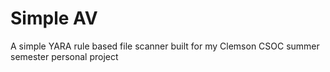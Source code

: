 # Simple AV
A simple YARA rule based file scanner built for my Clemson CSOC summer semester personal project
